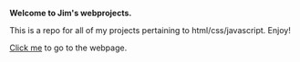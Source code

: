 **Welcome to Jim's webprojects.**

This is a repo for all of my projects pertaining to html/css/javascript. Enjoy!

[Click me](https://phiefferj24.github.io/odin/) to go to the webpage.
